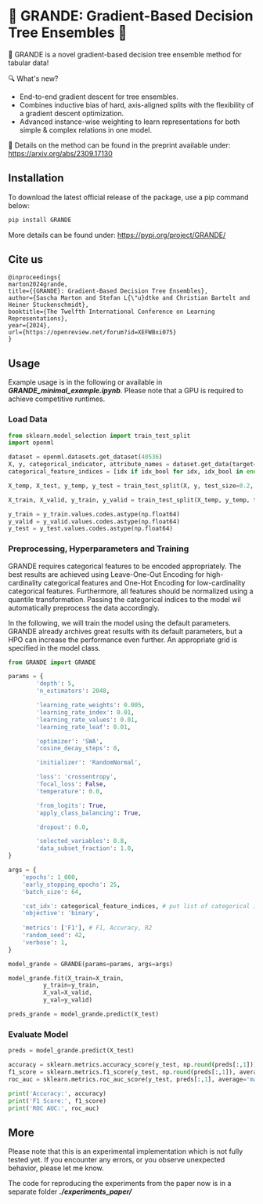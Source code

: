 # 🌳 GRANDE: Gradient-Based Decision Tree Ensembles 🌳

🌳 GRANDE is a novel gradient-based decision tree ensemble method for tabular data!

🔍 What's new?
- End-to-end gradient descent for tree ensembles.
- Combines inductive bias of hard, axis-aligned splits with the flexibility of a gradient descent optimization.
- Advanced instance-wise weighting to learn representations for both simple & complex relations in one model.

📝 Details on the method can be found in the preprint available under: https://arxiv.org/abs/2309.17130

## Installation
To download the latest official release of the package, use a pip command below:
```bash
pip install GRANDE
```
More details can be found under: https://pypi.org/project/GRANDE/


## Cite us

```
@inproceedings{
marton2024grande,
title={{GRANDE}: Gradient-Based Decision Tree Ensembles},
author={Sascha Marton and Stefan L{\"u}dtke and Christian Bartelt and Heiner Stuckenschmidt},
booktitle={The Twelfth International Conference on Learning Representations},
year={2024},
url={https://openreview.net/forum?id=XEFWBxi075}
}
```


## Usage
Example usage is in the following or available in ***GRANDE_minimal_example.ipynb***. Please note that a GPU is required to achieve competitive runtimes.

### Load Data
```python
from sklearn.model_selection import train_test_split
import openml

dataset = openml.datasets.get_dataset(40536)
X, y, categorical_indicator, attribute_names = dataset.get_data(target=dataset.default_target_attribute)
categorical_feature_indices = [idx if idx_bool for idx, idx_bool in enumerate(categorical_indicator)]

X_temp, X_test, y_temp, y_test = train_test_split(X, y, test_size=0.2, random_state=42)

X_train, X_valid, y_train, y_valid = train_test_split(X_temp, y_temp, test_size=0.2, random_state=42)

y_train = y_train.values.codes.astype(np.float64)
y_valid = y_valid.values.codes.astype(np.float64)
y_test = y_test.values.codes.astype(np.float64)
```

### Preprocessing, Hyperparameters and Training 
GRANDE requires categorical features to be encoded appropriately. The best results are achieved using Leave-One-Out Encoding for high-cardinality categorical features and One-Hot Encoding for low-cardinality categorical features. Furthermore, all features should be normalized using a quantile transformation. Passing the categorical indices to the model wil automatically preprocess the data accordingly.

In the following, we will train the model using the default parameters. GRANDE already archives great results with its default parameters, but a HPO can increase the performance even further. An appropriate grid is specified in the model class.

```python
from GRANDE import GRANDE

params = {
        'depth': 5,
        'n_estimators': 2048,

        'learning_rate_weights': 0.005,
        'learning_rate_index': 0.01,
        'learning_rate_values': 0.01,
        'learning_rate_leaf': 0.01,

        'optimizer': 'SWA',
        'cosine_decay_steps': 0,

        'initializer': 'RandomNormal',

        'loss': 'crossentropy',
        'focal_loss': False,
        'temperature': 0.0,

        'from_logits': True,
        'apply_class_balancing': True,

        'dropout': 0.0,

        'selected_variables': 0.8,
        'data_subset_fraction': 1.0,
}

args = {
    'epochs': 1_000,
    'early_stopping_epochs': 25,
    'batch_size': 64,

    'cat_idx': categorical_feature_indices, # put list of categorical indices
    'objective': 'binary',
    
    'metrics': ['F1'], # F1, Accuracy, R2
    'random_seed': 42,
    'verbose': 1,       
}

model_grande = GRANDE(params=params, args=args)

model_grande.fit(X_train=X_train,
          y_train=y_train,
          X_val=X_valid,
          y_val=y_valid)

preds_grande = model_grande.predict(X_test)

```

### Evaluate Model

```python
preds = model_grande.predict(X_test)

accuracy = sklearn.metrics.accuracy_score(y_test, np.round(preds[:,1]))
f1_score = sklearn.metrics.f1_score(y_test, np.round(preds[:,1]), average='macro')
roc_auc = sklearn.metrics.roc_auc_score(y_test, preds[:,1], average='macro')

print('Accuracy:', accuracy)
print('F1 Score:', f1_score)
print('ROC AUC:', roc_auc)
```

## More

Please note that this is an experimental implementation which is not fully tested yet. If you encounter any errors, or you observe unexpected behavior, please let me know.

The code for reproducing the experiments from the paper now is in a separate folder ***./experiments_paper/***
